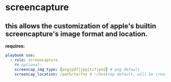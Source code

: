 screencapture
==========

this allows the customization of apple's builtin screencapture's image format and location.
----------

**requires:**<br />

```yaml
playbook use:
  - role: screencapture
    ## optional:
    screencap_img_type: [png|pdf|jpg|tif|psd] # png default
    screencap_location: /path/to/foo # ~/Desktop default, will be created it needed
```